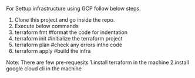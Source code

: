 For Settup infrastructure using GCP follow below steps.

1. Clone this project and go inside the repo.
2. Execute below commands
1. terraform fmt #format the code for indentation
2. terraform init #initialize the terraform project
3. terraform plan #check any errors inthe code
4. terraform apply #build the infra
  
Note: There are few pre-requesits 
1.install terraform in the machine 
2.install google cloud cli in the machine
